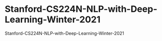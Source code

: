 # Stanford-CS224N-NLP-with-Deep-Learning-Winter-2021
Stanford-CS224N-NLP-with-Deep-Learning-Winter-2021
